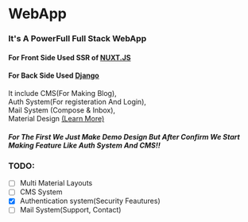 # WebApp

### It's A PowerFull Full Stack WebApp

#### For Front Side Used SSR of [NUXT.JS](https://nuxtjs.org)

#### For Back Side Used [Django](https://djangoproject.com)

It include CMS(For Making Blog),\
  Auth System(For registeration And Login), \
  Mail System (Compose & Inbox),\
  Material Design [(Learn More)](https://elementor.com/blog/what-is-material-design/)
  
##### For The First We Just Make Demo Design But After Confirm We Start Making Feature Like Auth System And CMS!!

### TODO: 
- [ ] Multi Material Layouts
- [ ] CMS System
- [x] Authentication system(Security Feautures)
- [ ] Mail System(Support, Contact)

